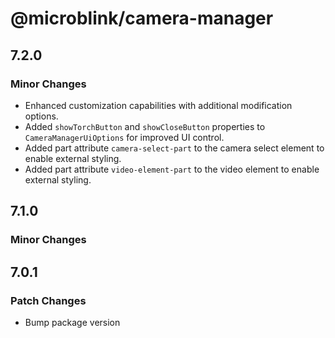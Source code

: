 # @microblink/camera-manager

## 7.2.0

### Minor Changes

- Enhanced customization capabilities with additional modification options.
- Added `showTorchButton` and `showCloseButton` properties to `CameraManagerUiOptions` for improved UI control.
- Added part attribute `camera-select-part` to the camera select element to enable external styling.
- Added part attribute `video-element-part` to the video element to enable external styling.

## 7.1.0

### Minor Changes

## 7.0.1

### Patch Changes

- Bump package version
